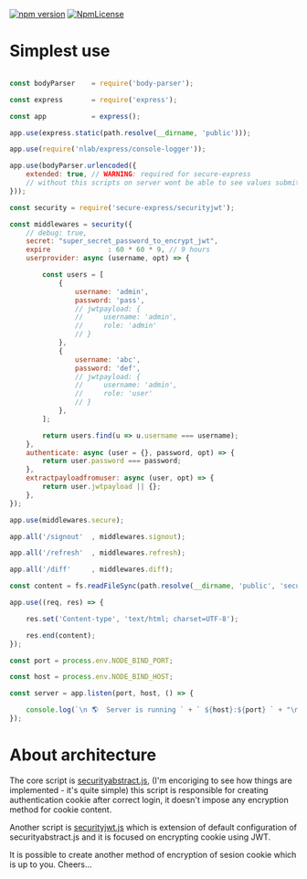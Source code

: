 [![npm version](https://badge.fury.io/js/secure-express.svg)](https://badge.fury.io/js/secure-express)
[![NpmLicense](https://img.shields.io/npm/l/secure-express.svg)](https://github.com/stopsopa/secure-express/blob/master/LICENSE)

# Simplest use

```javascript

const bodyParser    = require('body-parser');

const express       = require('express');

const app           = express();

app.use(express.static(path.resolve(__dirname, 'public')));

app.use(require('nlab/express/console-logger'));

app.use(bodyParser.urlencoded({
    extended: true, // WARNING: required for secure-express
    // without this scripts on server wont be able to see values submitted from form
}));

const security = require('secure-express/securityjwt');

const middlewares = security({
    // debug: true,
    secret: "super_secret_password_to_encrypt_jwt",
    expire              : 60 * 60 * 9, // 9 hours
    userprovider: async (username, opt) => {

        const users = [
            {
                username: 'admin',
                password: 'pass',
                // jwtpayload: {
                //     username: 'admin',
                //     role: 'admin'
                // }
            },
            {
                username: 'abc',
                password: 'def',
                // jwtpayload: {
                //     username: 'admin',
                //     role: 'user'
                // }
            },
        ];

        return users.find(u => u.username === username);
    },
    authenticate: async (user = {}, password, opt) => {
        return user.password === password;
    },
    extractpayloadfromuser: async (user, opt) => {
        return user.jwtpayload || {};
    },
});

app.use(middlewares.secure);

app.all('/signout'  , middlewares.signout);

app.all('/refresh'  , middlewares.refresh);

app.all('/diff'     , middlewares.diff);

const content = fs.readFileSync(path.resolve(__dirname, 'public', 'secured.html')).toString();

app.use((req, res) => {

    res.set('Content-type', 'text/html; charset=UTF-8');

    res.end(content);
});

const port = process.env.NODE_BIND_PORT;

const host = process.env.NODE_BIND_HOST;

const server = app.listen(port, host, () => {

    console.log(`\n 🌎  Server is running ` + ` ${host}:${port} ` + "\n")
});

```

# About architecture

The core script is [securityabstract.js](lib/securityabstract.js), (I'm encoriging to see how things are implemented - it's quite simple) this script is responsible for creating authentication cookie after correct login, it doesn't impose any encryption method for cookie content.

Another script is [securityjwt.js](lib/securityjwt.js) which is extension of default configuration of securityabstract.js and it is focused on encrypting cookie using JWT.

It is possible to create another method of encryption of sesion cookie which is up to you. Cheers...

